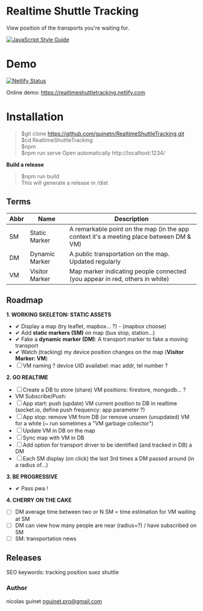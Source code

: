 # Realtime Shuttle Tracking
View position of the transports you're waiting for.

[![JavaScript Style Guide](https://img.shields.io/badge/code_style-standard-brightgreen.svg)](https://standardjs.com)

# Demo
[![Netlify Status](https://api.netlify.com/api/v1/badges/01e2ae04-b673-49c7-984b-4f8d6f2990b4/deploy-status)](https://app.netlify.com/sites/realtimeshuttletracking/deploys)

Online demo: https://realtimeshuttletracking.netlify.com

# Installation

> $git clone https://github.com/guinetn/RealtimeShuttleTracking.git  
$cd RealtimeShuttleTracking  
$npm  
$npm run serve Open automatically http://localhost:1234/

**Build a release**

> \$npm run build  
This will generate a release in /dist

## Terms

| Abbr | Name           | Description                                                                             |
| ---- | -------------- | --------------------------------------------------------------------------------------- |
| SM   | Static Marker  | A remarkable point on the map (in the app context it's a meeting place between DM & VM) |
| DM   | Dynamic Marker | A public transportation on the map. Updated regularly                                   |
| VM   | Visitor Marker | Map marker indicating people connected (you appear in red, others in white)             |

## Roadmap

**1. WORKING SKELETON: STATIC ASSETS**

- ✔ Display a map (try leaflet, mapbox… ?) - (mapbox choose)
- ✔ Add **static markers (SM)** on map (bus stop, station...)
- ✔ Fake a **dynamic marker (DM)**: A transport marker to fake a moving transport
- ✔ Watch (tracking) my device position changes on the map (**Visitor Marker: VM**)
- ☐ VM naming ? device UID availabel: mac addr, tel number ?

**2. GO REALTIME**

- ☐ Create a DB to store (share) VM positions: firestore, mongodb… ?
- VM Subscribe/Push:
- ☐ App start: push (update) VM current position to DB in realtime (socket.io, define push frequency: app parameter ?)
- ☐ App stop: remove VM from DB (or remove unseen (unupdated) VM for a while (~ run sometimes a "VM garbage collector")
- ☐ Update VM in DB on the map
- ☐ Sync map with VM in DB
- ☐ Add option for transport driver to be identified (and tracked in DB) a DM
- ☐ Each SM display (on click) the last 3rd times a DM passed around (in a radius of…)

**3. BE PROGRESSIVE**

- ✔ Pass pwa !

**4. CHERRY ON THE CAKE**

- ☐ DM average time between two or N SM = time estimation for VM waiting at SM
- ☐ DM can view how many people are near (radius=?) / have subscribed on SM
- ☐ SM: transportation news

## Releases

SEO keywords: tracking position suez shuttle

### Author

nicolas guinet <nguinet.pro@gmail.com>

